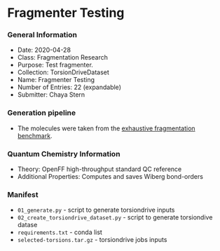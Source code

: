 # Fragmenter Testing

### General Information
 - Date: 2020-04-28
 - Class: Fragmentation Research
 - Purpose: Test fragmenter.
 - Collection: TorsionDriveDataset
 - Name: Fragmenter Testing
 - Number of Entries: 22 (expandable)
 - Submitter: Chaya Stern

### Generation pipeline
 - The molecules were taken from the [exhaustive fragmentation benchmark](https://github.com/choderalab/fragmenter_data/tree/master/combinatorial_fragmentation/verify_schemes).

### Quantum Chemistry Information
 - Theory: OpenFF high-throughput standard QC reference
 - Additional Properties: Computes and saves Wiberg bond-orders

### Manifest
* `01_generate.py` - script to generate torsiondrive inputs
* `02_create_torsiondrive_dataset.py` - script to generate torsiondive datase
* `requirements.txt` - conda list
* `selected-torsions.tar.gz` - torsiondrive jobs inputs
